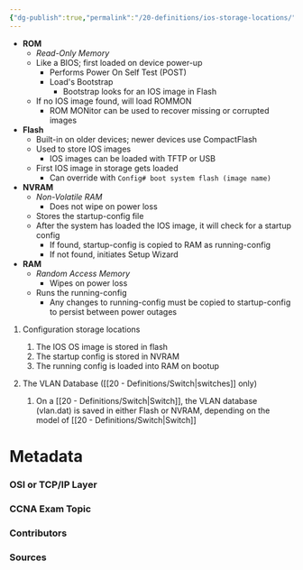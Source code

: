 ```yaml
---
{"dg-publish":true,"permalink":"/20-definitions/ios-storage-locations/","tags":["defs_ccna"]}
---
```


- **ROM**
	- *Read-Only Memory*
	- Like a BIOS; first loaded on device power-up
		- Performs Power On Self Test (POST)
		- Load's Bootstrap
			- Bootstrap looks for an IOS image in Flash
	- If no IOS image found, will load ROMMON
		- ROM MONitor can be used to recover missing or corrupted images
- **Flash**
	- Built-in on older devices; newer devices use CompactFlash
	- Used to store IOS images
		- IOS images can be loaded with TFTP or USB
	- First IOS image in storage gets loaded
		- Can override with `Config# boot system flash (image name)`
- **NVRAM**
	- *Non-Volatile RAM*
		- Does not wipe on power loss
	- Stores the startup-config file
	- After the system has loaded the IOS image, it will check for a startup config
		- If found, startup-config is copied to RAM as running-config
		- If not found, initiates Setup Wizard
- **RAM**
	- *Random Access Memory*
		- Wipes on power loss
	- Runs the running-config
		- Any changes to running-config must be copied to startup-config to persist between power outages


1. Configuration storage locations
	1. The IOS OS image is stored in flash
	2. The startup config is stored in NVRAM
	3. The running config is loaded into RAM on bootup

1. The VLAN Database ([[20 - Definitions/Switch\|switches]] only)
	1. On a [[20 - Definitions/Switch\|Switch]], the VLAN database (vlan.dat) is saved in either Flash or NVRAM, depending on the model of [[20 - Definitions/Switch\|Switch]]

# Metadata
### OSI or TCP/IP Layer

### CCNA Exam Topic

### Contributors

### Sources

